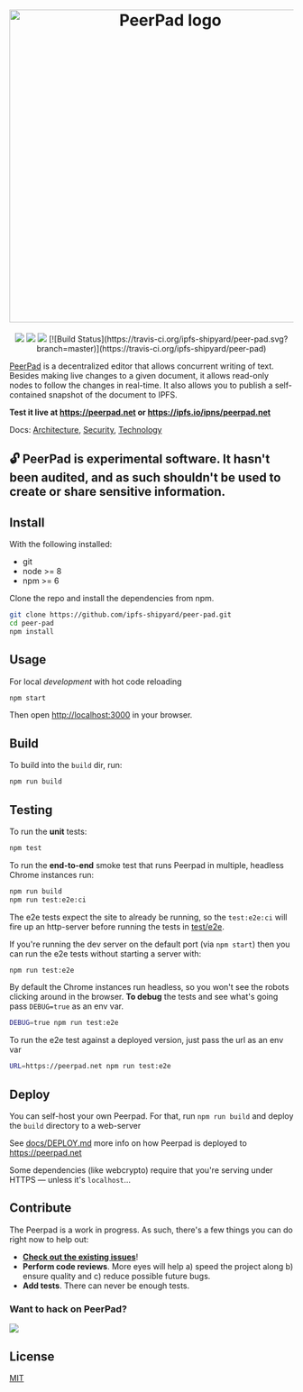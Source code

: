 <h1 align="center" title="PeerPad">
  <a href="https://peerpad.net/"><img width="555" alt="PeerPad logo" src="https://user-images.githubusercontent.com/152863/31819860-8a3d5080-b596-11e7-8e69-55c27f95d95d.png"></a>
</h1>

<p align="center">
  <a href="https://protocol.io"><img src="https://img.shields.io/badge/made%20by-Protocol%20Labs-blue.svg?style=flat-square" /></a>
  <a href="http://peerpad.net/"><img src="https://img.shields.io/badge/project-PeerPad-blue.svg?style=flat-square" /></a>
  <a href="http://webchat.freenode.net/?channels=%23ipfs"><img src="https://img.shields.io/badge/freenode-%23ipfs-blue.svg?style=flat-square" /></a>
  [![Build Status](https://travis-ci.org/ipfs-shipyard/peer-pad.svg?branch=master)](https://travis-ci.org/ipfs-shipyard/peer-pad)
</p>

[PeerPad](https://peerpad.net/) is a decentralized editor that allows concurrent writing of text. Besides making live changes to a given document, it allows read-only nodes to follow the changes in real-time. It also allows you to publish a self-contained snapshot of the document to IPFS.

**Test it live at https://peerpad.net or https://ipfs.io/ipns/peerpad.net**

Docs: [Architecture](docs/ARCHITECTURE.md), [Security](docs/SECURITY.md), [Technology](docs/TECHNOLOGY.md)

## 🔓 PeerPad is experimental software. It hasn't been audited, and as such shouldn't be used to create or share sensitive information.

## Install

With the following installed:
- git
- node >= 8
- npm >= 6

Clone the repo and install the dependencies from npm.

```bash
git clone https://github.com/ipfs-shipyard/peer-pad.git
cd peer-pad
npm install
```

## Usage

For local *development* with hot code reloading

```bash
npm start
```

Then open [http://localhost:3000](http://localhost:3000) in your browser.

## Build

To build into the `build` dir, run:

```bash
npm run build
```

## Testing

To run the **unit** tests:

```bash
npm test
```

To run the **end-to-end** smoke test that runs Peerpad in multiple, headless Chrome instances run:

```bash
npm run build
npm run test:e2e:ci
```

The e2e tests expect the site to already be running, so the `test:e2e:ci` will fire up an http-server before running the tests in [test/e2e](tests/e2e).

If you're running the dev server on the default port (via `npm start`) then you can run the e2e tests without starting a server with:

```bash
npm run test:e2e
```

By default the Chrome instances run headless, so you won't see the robots clicking around in the browser. **To debug** the tests and see what's going pass `DEBUG=true` as an env var.

```bash
DEBUG=true npm run test:e2e
```

To run the e2e test against a deployed version, just pass the url as an env var

```bash
URL=https://peerpad.net npm run test:e2e
```



## Deploy

You can self-host your own Peerpad. For that, run `npm run build` and deploy the `build` directory to a web-server

See [docs/DEPLOY.md](docs/DEPLOY.md) more info on how Peerpad is deployed to https://peerpad.net

Some dependencies (like webcrypto) require that you're serving under HTTPS — unless it's `localhost`...

## Contribute

The Peerpad is a work in progress. As such, there's a few things you can do right now to help out:

* **[Check out the existing issues](https://github.com/ipfs-shipyard/peer-pad/issues)**!
* **Perform code reviews**. More eyes will help a) speed the project along b) ensure quality and c) reduce possible future bugs.
* **Add tests**. There can never be enough tests.

### Want to hack on PeerPad?

[![](https://cdn.rawgit.com/jbenet/contribute-ipfs-gif/master/img/contribute.gif)](https://github.com/ipfs/community/blob/master/contributing.md)

## License

[MIT](https://github.com/ipfs-shipyard/peer-pad/blob/master/LICENSE)
